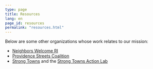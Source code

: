 ```yaml
---
type: page
title: Resources
lang: en
page_id: resources
permalink: "resources.html"
---
```


Below are some other organizations whose work relates to our mission:

- [Neighbors Welcome RI](https://neighborswelcomeri.org/)
- [Providence Streets Coalition](https://pvdstreets.org/)
- [Strong Towns](https://www.strongtowns.org/) and the [Strong Towns Action Lab](https://actionlab.strongtowns.org/hc/en-us)
